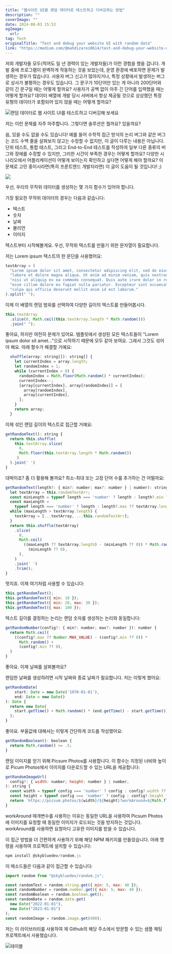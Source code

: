 ```yaml
---
title: "웹사이트 UI를 랜덤 데이터로 테스트하고 디버깅하는 방법"
description: ""
coverImage: ""
date: 2024-08-03 15:53
ogImage: 
  url: 
tag: Tech
originalTitle: "Test and debug your website UI with random data"
link: "https://medium.com/@mahdizarei0614/test-and-debug-your-website-ui-with-random-data-c0e4874a33b5"
---
```




저희 개발자들 모두(적어도 일 년 경력이 있는 개발자들)가 이런 경험을 했을 겁니다. 개발 중에 프로그램이 완벽하게 작동하는 것을 보았는데, 운영 환경에 배포하면 문제가 발생하는 경우가 많습니다. 사용자 버그 신고가 많아지거나, 특정 상황에서 발생하는 버그로 상사가 불평하는 경우도 있습니다. 그 문구가 10단어만 있는 게 아니라 200단어와 같이 긴 문구일 때는 어떻게 할까요? 사용자가 공백 없이 아주 긴 단어를 입력했을 때는 어떻게 할까요? 데이터 배열에 개발 당시 서버에서 항상 제공될 것으로 상상했던 특정 유형의 데이터가 포함되어 있지 않을 때는 어떻게 할까요?

![랜덤 데이터로 웹 사이트 UI를 테스트하고 디버깅해 보세요](/assets/img/TestanddebugyourwebsiteUIwithrandomdata_0.png)

저는 이런 문제를 자주 마주합니다. 그렇다면 솔루션은 뭘까요? 있을까요?

음, 있을 수도 없을 수도 있습니다! 예를 들어 수학적 접근 방식의 논리 버그와 같은 버그는 코드 수백 줄을 살펴보지 않고는 수정할 수 없지만, 이 글이 다루는 내용은 아닙니다. 단위 테스트, 통합 테스트, 그리고 End-to-End 테스트를 작성하여 일부 다른 종류의 버그와 장애를 수정할 수 있지만, 그러한 시간이 부족한 경우는 어떻게 할까요? 다양한 시나리오에서 어플리케이션이 어떻게 보이는지 확인하고 싶다면 어떻게 해야 할까요? 이 문제로 고민 중이시라면(특히 프론트엔드 개발자라면) 이 글이 도움이 될 것입니다! ;)

<div class="content-ad"></div>

<img src="/assets/img/TestanddebugyourwebsiteUIwithrandomdata_1.png" />

우선, 우리의 무작위 데이터를 생성하는 몇 가지 함수가 있어야 합니다.

가장 필요한 무작위 데이터의 경우는 다음과 같습니다:

- 텍스트
- 숫자
- 날짜
- 불리언
- 이미지

<div class="content-ad"></div>

텍스트부터 시작해볼게요. 우선, 무작위 텍스트를 만들기 위한 문자열이 필요합니다.

저는 Lorem ipsum 텍스트의 한 문단을 사용했어요:

```js
textArray = (
  "Lorem ipsum dolor sit amet, consectetur adipiscing elit, sed do eiusmod tempor incididunt ut " +
  "labore et dolore magna aliqua. Ut enim ad minim veniam, quis nostrud exercitation ullamco laboris " +
  "nisi ut aliquip ex ea commodo consequat. Duis aute irure dolor in reprehenderit in voluptate velit " +
  "esse cillum dolore eu fugiat nulla pariatur. Excepteur sint occaecat cupidatat non proident, sunt in " +
  "culpa qui officia deserunt mollit anim id est laborum."
).split(" ");
```

이제 이 배열의 랜덤 범위를 선택하여 다양한 길이의 텍스트를 만들어봅시다.

<div class="content-ad"></div>

```js
this.textArray
  .slice(0, Math.ceil(this.textArray.length * Math.random()))
  .join(" ");
```

좋아요, 하지만 여전히 문제가 있어요. 템플릿에서 생성된 모든 텍스트들이 "Lorem ipsum dolor sit amet..."으로 시작하기 때문에 모두 같아 보여요. 그래서 그것도 섞어야 해요. 아래 함수가 해결할 거예요:

```js
  shuffle(array: string[]): string[] {
    let currentIndex = array.length;
    let randomIndex = 1;
    while (currentIndex > 0) {
      randomIndex = Math.floor(Math.random() * currentIndex);
      currentIndex--;
      [array[currentIndex], array[randomIndex]] = [
        array[randomIndex],
        array[currentIndex],
      ];
    }
    return array;
  }
```

이제 섞인 랜덤 길이의 텍스트로 접근할 거예요:

<div class="content-ad"></div>

```js
getRandomText(): string {
  return this.shuffle(
    this.textArray.slice(
      0,
      Math.floor(this.textArray.length * Math.random())
     )
  ).join(' ')
}
```

대박이죠? 좀 더 활용해 볼까요? 최소-최대 또는 고정 단어 수를 추가하는 건 어떨까요:

```js
getRandomText(length?: { min?: number; max?: number } | number): string {
  let textArray = this.randomTextArr;
  const minLength = typeof length === 'number' ? length : length?.min ?? 1;
  const maxLength =
    typeof length === 'number' ? length : length?.max ?? textArray.length;
  while (maxLength > textArray.length) {
    textArray = [...textArray, ...this.randomTextArr];
  }
  return this.shuffle(textArray)
    .slice(
      0,
      Math.ceil(
        ((maxLength ?? textArray.length) - (minLength ?? 0)) * Math.random() +
          (minLength ?? 0),
      ),
    )
    .join(' ')
    .trim();
}
```

멋지죠. 이제 여기처럼 사용할 수 있습니다:

<div class="content-ad"></div>

```js
this.getRandomText();
this.getRandomText({ min: 10 });
this.getRandomText({ min: 20, max: 30 });
this.getRandomText({ max: 100 });
```

텍스트 길이를 결정하는 논리는 랜덤 숫자를 생성하는 논리와 동일합니다:

```js
getRandomNumber(config?: { min?: number; max?: number }): number {
  return Math.ceil(
    ((config?.max ?? Number.MAX_VALUE) - (config?.min ?? 0)) *
      Math.random() +
      (config?.min ?? 0),
  )
}
```

좋아요. 이제 날짜를 살펴볼까요?

<div class="content-ad"></div>

랜덤한 날짜를 생성하려면 시작 날짜와 종료 날짜가 필요합니다. 저는 이렇게 했어요:

```js
getRandomDate(
    start: Date = new Date('1970-01-01'),
    end: Date = new Date()
): Date {
  return new Date(
    start.getTime() + Math.random() * (end.getTime() - start.getTime())
  );
}
```

좋아요. 부울값에 대해서는 이렇게 간단하게 코드를 작성했어요:

```js
getRandomBoolean(): boolean {
  return Math.random() >= .5;
}
```

<div class="content-ad"></div>

랜덤 이미지를 얻기 위해 Picsum Photos를 사용합니다. 이 함수는 지정된 너비와 높이로 Picum Photos에서 이미지를 다운로드할 수 있는 URL을 제공합니다:

```js
getRandomImageUrl(
  config?: { width: number; height: number } | number,
): string {
  const width = typeof config === 'number' ? config : config?.width ?? 200;
  const height = typeof config === 'number' ? config : config?.height ?? 200;
  return `https://picsum.photos/${width}/${height}?workAround=${Math.floor(Math.random() * 10000)}`;
}
```

workAround 매개변수를 사용하는 이유는 동일한 URL을 사용하여 Picsum Photos에 이미지를 요청할 때 동일한 이미지가 로드되는 것을 방지하는 것입니다. workAround를 사용하면 요청마다 고유한 이미지를 받을 수 있습니다.

이 접근 방법을 더 간편하게 사용하기 위해 해당 NPM 패키지를 만들었습니다. 아래 명령을 사용하여 프로젝트에 설치할 수 있습니다:

<div class="content-ad"></div>

```js
npm install @skybluedev/random.js
```

이 메소드들은 다음과 같이 접근할 수 있습니다:

```js
import random from "@skybluedev/random.js";

const randomText = random.string.get({ min: 5, max: 40 });
const randomNumber = random.number.get({ min: 5, max: 40 });
const randomBoolean = random.boolean.get();
const randomDate = random.date.get(
  new Date("2022-01-01"),
  new Date("2023-01-01")
);
const randomImage = random.image.get(400);
```

저는 이 라이브러리를 사용하여 제 Github의 해당 주소에서 방문할 수 있는 샘플 채팅 프로젝트에서 사용했습니다.

<div class="content-ad"></div>

![테이블](/assets/img/TestanddebugyourwebsiteUIwithrandomdata_2.png)
